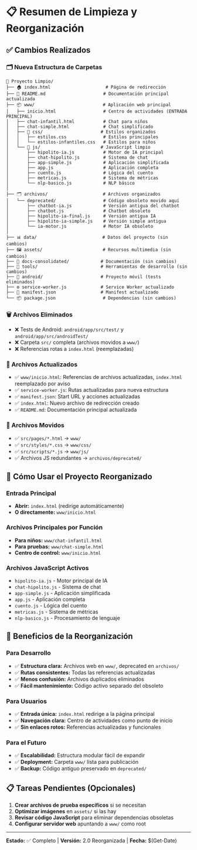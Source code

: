 # 📋 Resumen de Limpieza y Reorganización

## ✅ Cambios Realizados

### 🗂️ Nueva Estructura de Carpetas

```
📂 Proyecto Limpio/
├── 🏠 index.html                     # Página de redirección
├── 📄 README.md                      # Documentación principal actualizada
├── 📦 www/                          # Aplicación web principal
│   ├── inicio.html                  # Centro de actividades (ENTRADA PRINCIPAL)
│   ├── chat-infantil.html           # Chat para niños
│   ├── chat-simple.html             # Chat simplificado
│   ├── 🎨 css/                      # Estilos organizados
│   │   ├── estilos.css              # Estilos principales
│   │   └── estilos-infantiles.css   # Estilos para niños
│   └── 🧠 js/                       # JavaScript limpio
│       ├── hipolito-ia.js           # Motor de IA principal
│       ├── chat-hipolito.js         # Sistema de chat
│       ├── app-simple.js            # Aplicación simplificada
│       ├── app.js                   # Aplicación completa
│       ├── cuento.js                # Lógica del cuento
│       ├── metricas.js              # Sistema de métricas
│       └── nlp-basico.js            # NLP básico
│
├── 🗂️ archivos/                     # Archivos organizados
│   └── deprecated/                  # Código obsoleto movido aquí
│       ├── chatbot-ia.js            # Versión antigua del chatbot
│       ├── chatbot.js               # Chatbot obsoleto
│       ├── hipolito-ia-final.js     # Versión antigua IA
│       ├── hipolito-ia-simple.js    # Versión simple antigua
│       └── ia-motor.js              # Motor IA obsoleto
│
├── 📊 data/                         # Datos del proyecto (sin cambios)
├── 🖼️ assets/                       # Recursos multimedia (sin cambios)
├── 📖 docs-consolidated/            # Documentación (sin cambios)
├── 🔧 tools/                        # Herramientas de desarrollo (sin cambios)
├── 📱 android/                      # Proyecto móvil (tests eliminados)
├── ⚙️ service-worker.js             # Service Worker actualizado
├── 📄 manifest.json                 # Manifest actualizado
└── 📦 package.json                  # Dependencias (sin cambios)
```

### 🗑️ Archivos Eliminados

- ❌ Tests de Android: `android/app/src/test/` y `android/app/src/androidTest/`
- ❌ Carpeta `src/` completa (archivos movidos a `www/`)
- ❌ Referencias rotas a `index.html` (reemplazadas)

### 📝 Archivos Actualizados

- ✅ `www/inicio.html`: Referencias de archivos actualizadas, `index.html` reemplazado por aviso
- ✅ `service-worker.js`: Rutas actualizadas para nueva estructura
- ✅ `manifest.json`: Start URL y acciones actualizadas
- ✅ `index.html`: Nuevo archivo de redirección creado
- ✅ `README.md`: Documentación principal actualizada

### 🔄 Archivos Movidos

- ✅ `src/pages/*.html` → `www/`
- ✅ `src/styles/*.css` → `www/css/`
- ✅ `src/scripts/*.js` → `www/js/`
- ✅ Archivos JS redundantes → `archivos/deprecated/`

## 🚀 Cómo Usar el Proyecto Reorganizado

### Entrada Principal

- **Abrir:** `index.html` (redirige automáticamente)
- **O directamente:** `www/inicio.html`

### Archivos Principales por Función

- **Para niños:** `www/chat-infantil.html`
- **Para pruebas:** `www/chat-simple.html`
- **Centro de control:** `www/inicio.html`

### Archivos JavaScript Activos

- `hipolito-ia.js` - Motor principal de IA
- `chat-hipolito.js` - Sistema de chat
- `app-simple.js` - Aplicación simplificada
- `app.js` - Aplicación completa
- `cuento.js` - Lógica del cuento
- `metricas.js` - Sistema de métricas
- `nlp-basico.js` - Procesamiento de lenguaje

## 🔧 Beneficios de la Reorganización

### Para Desarrollo

- ✅ **Estructura clara:** Archivos web en `www/`, deprecated en `archivos/`
- ✅ **Rutas consistentes:** Todas las referencias actualizadas
- ✅ **Menos confusión:** Archivos duplicados eliminados
- ✅ **Fácil mantenimiento:** Código activo separado del obsoleto

### Para Usuarios

- ✅ **Entrada única:** `index.html` redirige a la página principal
- ✅ **Navegación clara:** Centro de actividades como punto de inicio
- ✅ **Sin enlaces rotos:** Referencias actualizadas y funcionales

### Para el Futuro

- ✅ **Escalabilidad:** Estructura modular fácil de expandir
- ✅ **Deployment:** Carpeta `www/` lista para publicación
- ✅ **Backup:** Código antiguo preservado en `deprecated/`

## 📋 Tareas Pendientes (Opcionales)

1. **Crear archivos de prueba específicos** si se necesitan
2. **Optimizar imágenes** en `assets/` si las hay
3. **Revisar código JavaScript** para eliminar dependencias obsoletas
4. **Configurar servidor web** apuntando a `www/` como root

---

**Estado:** ✅ Completo | **Versión:** 2.0 Reorganizada | **Fecha:** $(Get-Date)
